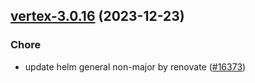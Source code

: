 

## [vertex-3.0.16](https://github.com/truecharts/charts/compare/vertex-3.0.15...vertex-3.0.16) (2023-12-23)

### Chore

- update helm general non-major by renovate ([#16373](https://github.com/truecharts/charts/issues/16373))
  
  
